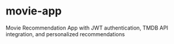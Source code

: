 # movie-app
Movie Recommendation App with JWT authentication, TMDB API integration, and personalized recommendations
